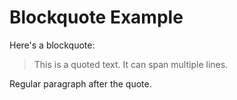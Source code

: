 # Blockquote Example

Here's a blockquote:

> This is a quoted text.
> It can span multiple lines.

Regular paragraph after the quote.
